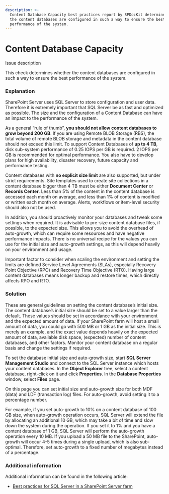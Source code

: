 ```yaml
---
description: >-
  Content Database Capacity best practices report by SPDocKit determines whether
  the content databases are configured in such a way to ensure the best
  performance of the system.
---
```


# Content Database Capacity

Issue description

This check determines whether the content databases are configured in such a way to ensure the best performance of the system.

### Explanation

SharePoint Server uses SQL Server to store configuration and user data. Therefore it is extremely important that SQL Server be as fast and optimized as possible. The size and the configuration of a Content Database can have an impact to the performance of the system.

As a general “rule of thumb”, **you should not allow content databases to grow beyond 200 GB**. If you are using Remote BLOB Storage \(RBS\), the total volume of remote BLOB storage and metadata in the content database should not exceed this limit. To support Content Databases of **up to 4 TB**, disk sub-system performance of 0.25 IOPS per GB is required. 2 IOPS per GB is recommended for optimal performance. You also have to develop plans for high availability, disaster recovery, future capacity and performance testing.

Content databases with **no explicit size limit** are also supported, but under strict requirements. Site templates used to create site collections in a content database bigger than 4 TB must be either **Document Center** or **Records Center**. Less than 5% of the content in the content database is accessed each month on average, and less than 1% of content is modified or written each month on average. Alerts, workflows or item-level security should also not be used.

In addition, you should proactively monitor your databases and tweak some settings when required. It is advisable to pre-size content database files, if possible, to the expected size. This allows you to avoid the overhead of auto-growth, which can require some resources and have negative performance impacts. There is no universal recipe for the values you can use for the initial size and auto-growth settings, as this will depend heavily on your environment and usage.

Important factor to consider when scaling the environment and setting the limits are defined Service Level Agreements \(SLAs\), especially Recovery Point Objective \(RPO\) and Recovery Time Objective \(RTO\). Having large content databases means longer backup and restore times, which directly affects RPO and RTO.

### Solution

These are general guidelines on setting the content database’s initial size. The content database’s initial size should be set to a value larger than the default. These values should be set in accordance with your environment and the expected amount of data. If your SharePoint farm will host a small amount of data, you could go with 500 MB or 1 GB as the initial size. This is merely an example, and the exact value depends heavily on the expected amount of data, available disk space, \(expected\) number of content databases, and other factors. Monitor your content database on a regular basis and change the settings if required.

To set the database initial size and auto-growth size, start **SQL Server Management Studio** and connect to the SQL Server instance which hosts your content databases. In the **Object Explorer** tree, select a content database, right-click on it and click **Properties**. In the **Database Properties** window, select **Files** page.

On this page you can set initial size and auto-growth size for both MDF \(data\) and LDF \(transaction log\) files. For auto-growth, avoid setting it to a percentage number.

For example, if you set auto-growth to 10% on a content database of 100 GB size, when auto-growth operation occurs, SQL Server will extend the file by allocating an additional 10 GB, which may take a bit of time and slow down the system during the operation. If you set it to 1% and you have a content database of 1 GB, SQL Server will perform the auto-growth operation every 10 MB. If you upload a 50 MB file to the SharePoint, auto-growth will occur 4-5 times during a single upload, which is also sub-optimal. Therefore, set auto-growth to a fixed number of megabytes instead of a percentage.

### Additional information

Additional information can be found in the following article:

* [Best practices for SQL Server in a SharePoint Server farm](https://technet.microsoft.com/en-us/library/hh292622.aspx)

